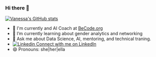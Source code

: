 ### Hi there 👋

[![Vanessa's GitHub stats](https://github-readme-stats.vercel.app/api?username=vriveraq)](https://github.com/anuraghazra/github-readme-stats)
- 🚀 I'm currently and AI Coach at [BeCode.org](www.becode.org)
- 🌱 I’m currently learning about gender analytics and networking
- 💬 Ask me about Data Science, AI, mentoring, and technical traning. 
- [![Linkedin](https://i.stack.imgur.com/gVE0j.png) Connect with me on LinkedIn](https://www.linkedin.com/in/vriveraq) 
- 😄 Pronouns: she|her|ella
